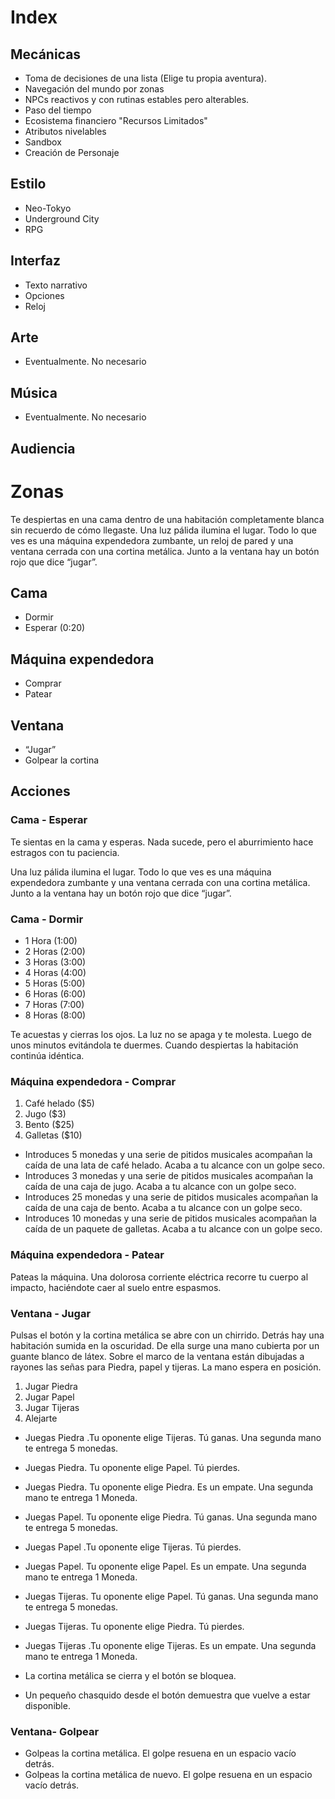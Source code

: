 # Index

## Mecánicas
- Toma de decisiones de una lista (Elige tu propia aventura).
- Navegación del mundo por zonas
- NPCs reactivos y con rutinas estables pero alterables.
- Paso del tiempo
- Ecosistema financiero "Recursos Limitados"
- Atributos nivelables
- Sandbox
- Creación de Personaje

## Estilo
- Neo-Tokyo
- Underground City
- RPG

## Interfaz
- Texto narrativo
- Opciones
- Reloj

## Arte
- Eventualmente. No necesario

## Música
- Eventualmente. No necesario

## Audiencia

# Zonas
Te despiertas en una cama dentro de una habitación completamente blanca sin recuerdo de cómo llegaste. Una luz pálida ilumina el lugar. Todo lo que ves es una máquina expendedora zumbante, un reloj de pared y una ventana cerrada con una cortina metálica. Junto a la ventana hay un botón rojo que dice “jugar”.

## Cama
- Dormir
- Esperar (0:20)
## Máquina expendedora
- Comprar
- Patear
## Ventana
- “Jugar”
- Golpear la cortina

## Acciones

### Cama - Esperar
Te sientas en la cama y esperas. Nada sucede, pero el aburrimiento hace estragos con tu paciencia.

Una luz pálida ilumina el lugar. Todo lo que ves es una máquina expendedora zumbante y una ventana cerrada con una cortina metálica. Junto a la ventana hay un botón rojo que dice “jugar”.

### Cama - Dormir
- 1 Hora (1:00)
- 2 Horas (2:00)
- 3 Horas (3:00)
- 4 Horas (4:00)
- 5 Horas (5:00)
- 6 Horas (6:00)
- 7 Horas (7:00)
- 8 Horas (8:00)

Te acuestas y cierras los ojos. La luz no se apaga y te molesta. Luego de unos minutos evitándola te duermes. Cuando despiertas la habitación continúa idéntica.

### Máquina expendedora - Comprar
1. Café helado ($5)
2. Jugo ($3)
3. Bento ($25)
4. Galletas ($10)

- Introduces 5 monedas y una serie de pitidos musicales acompañan la caída de una lata de café helado. Acaba a tu alcance con un golpe seco.
- Introduces 3 monedas y una serie de pitidos musicales acompañan la caída de una caja de jugo. Acaba a tu alcance con un golpe seco.
- Introduces 25 monedas y una serie de pitidos musicales acompañan la caída de una caja de bento. Acaba a tu alcance con un golpe seco.
- Introduces 10 monedas y una serie de pitidos musicales acompañan la caída de un paquete de galletas. Acaba a tu alcance con un golpe seco.

### Máquina expendedora - Patear
Pateas la máquina. Una dolorosa corriente eléctrica recorre tu cuerpo al impacto, haciéndote caer al suelo entre espasmos.

### Ventana - Jugar
Pulsas el botón y la cortina metálica se abre con un chirrido. Detrás hay una habitación sumida en la oscuridad. De ella surge una mano cubierta por un guante blanco de látex. Sobre el marco de la ventana están dibujadas a rayones las señas para Piedra, papel y tijeras. La mano espera en posición.
1. Jugar Piedra 
2. Jugar Papel
3. Jugar Tijeras
4. Alejarte

- Juegas Piedra .Tu oponente elige Tijeras. Tú ganas. Una segunda mano te entrega 5 monedas.
- Juegas Piedra. Tu oponente elige Papel. Tú pierdes.
- Juegas Piedra. Tu oponente elige Piedra. Es un empate. Una segunda mano te entrega 1 Moneda.
- Juegas Papel. Tu oponente elige Piedra. Tú ganas. Una segunda mano te entrega 5 monedas.
- Juegas Papel .Tu oponente elige Tijeras. Tú pierdes.
- Juegas Papel. Tu oponente elige Papel. Es un empate. Una segunda mano te entrega 1 Moneda.
- Juegas Tijeras. Tu oponente elige Papel. Tú ganas. Una segunda mano te entrega 5 monedas.
- Juegas Tijeras. Tu oponente elige Piedra. Tú pierdes.
- Juegas Tijeras .Tu oponente elige Tijeras. Es un empate. Una segunda mano te entrega 1 Moneda.

- La cortina metálica se cierra y el botón se bloquea.

- Un pequeño chasquido desde el botón demuestra que vuelve a estar disponible.

### Ventana- Golpear
- Golpeas la cortina metálica. El golpe resuena en un espacio vacío detrás.
- Golpeas la cortina metálica de nuevo. El golpe resuena en un espacio vacío detrás.
